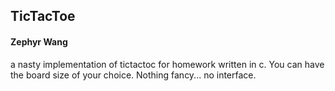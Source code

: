 ## TicTacToe
#### Zephyr Wang

a nasty implementation of tictactoc for homework written in c. You can have the board size of your choice. Nothing fancy... no interface. 

